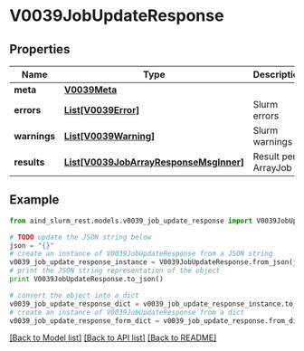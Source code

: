 # V0039JobUpdateResponse


## Properties

Name | Type | Description | Notes
------------ | ------------- | ------------- | -------------
**meta** | [**V0039Meta**](V0039Meta.md) |  | [optional] 
**errors** | [**List[V0039Error]**](V0039Error.md) | Slurm errors | [optional] 
**warnings** | [**List[V0039Warning]**](V0039Warning.md) | Slurm warnings | [optional] 
**results** | [**List[V0039JobArrayResponseMsgInner]**](V0039JobArrayResponseMsgInner.md) | Result per ArrayJob | [optional] 

## Example

```python
from aind_slurm_rest.models.v0039_job_update_response import V0039JobUpdateResponse

# TODO update the JSON string below
json = "{}"
# create an instance of V0039JobUpdateResponse from a JSON string
v0039_job_update_response_instance = V0039JobUpdateResponse.from_json(json)
# print the JSON string representation of the object
print V0039JobUpdateResponse.to_json()

# convert the object into a dict
v0039_job_update_response_dict = v0039_job_update_response_instance.to_dict()
# create an instance of V0039JobUpdateResponse from a dict
v0039_job_update_response_form_dict = v0039_job_update_response.from_dict(v0039_job_update_response_dict)
```
[[Back to Model list]](../README.md#documentation-for-models) [[Back to API list]](../README.md#documentation-for-api-endpoints) [[Back to README]](../README.md)


